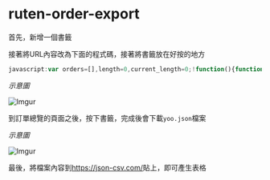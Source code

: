 # ruten-order-export


首先，新增一個書籤

接著將URL內容改為下面的程式碼，接著將書籤放在好按的地方

``` javascript
javascript:var orders=[],length=0,current_length=0;!function(){function t(t,e){var n=document.createElement("a");n.setAttribute("href","data:text/plain;charset=utf-8,"+encodeURIComponent(e)),n.setAttribute("download",t),n.style.display="none",document.body.appendChild(n),n.click(),document.body.removeChild(n)}length=$(".mybid-table tbody tr").length,$(".mybid-table tbody tr").each(function(){var t=$(this).find(".bk12").attr("href"),e={};$(this).find("td").each(function(t,n){e[t]=$(n).html()}),$.get(t,function(t){var n=$(t).find(".custom_spec .spec").html();e.spec=n,orders.push(e),current_length++})});var e=setInterval(function(){length===current_length&&(clearInterval(e),t("yooo.json",JSON.stringify(orders)))},1)}();
```

*示意圖*

![Imgur](http://i.imgur.com/hxm6sKd.png)

到訂單總覽的頁面之後，按下書籤，完成後會下載`yoo.json`檔案

*示意圖*

![Imgur](http://i.imgur.com/wPOlu1K.png)


最後，將檔案內容到<https://json-csv.com/>貼上，即可產生表格
